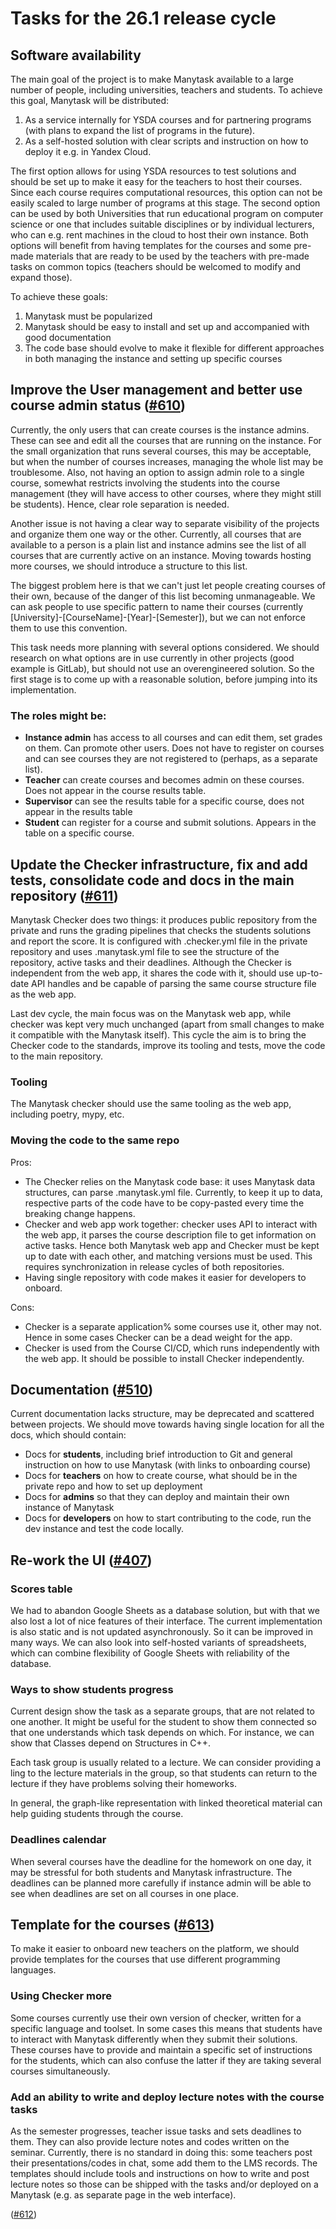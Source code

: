 # Tasks for the 26.1 release cycle

## Software availability

The main goal of the project is to make Manytask available to a large number of people, including universities, teachers and students. To achieve this goal, Manytask will be distributed:
1. As a service internally for YSDA courses and for partnering programs (with plans to expand the list of programs in the future).
2. As a self-hosted solution with clear scripts and instruction on how to deploy it e.g. in Yandex Cloud.

The first option allows for using YSDA resources to test solutions and should be set up to make it easy for the teachers to host their courses. Since each course requires computational resources, this option can not be easily scaled to large number of programs at this stage. The second option can be used by both Universities that run educational program on computer science or one that includes suitable disciplines or by individual lecturers, who can e.g. rent machines in the cloud to host their own instance. Both options will benefit from having templates for the courses and some pre-made materials that are ready to be used by the teachers with pre-made tasks on common topics (teachers should be welcomed to modify and expand those).

To achieve these goals:
1. Manytask must be popularized
2. Manytask should be easy to install and set up and accompanied with good documentation 
3. The code base should evolve to make it flexible for different approaches in both managing the instance and setting up specific courses

## Improve the User management and better use course admin status ([#610](https://github.com/manytask/manytask/issues/610))

Currently, the only users that can create courses is the instance admins. These can see and edit all the courses that are running on the instance. For the small organization that runs several courses, this may be acceptable, but when the number of courses increases, managing the whole list may be troublesome. Also, not having an option to assign admin role to a single course, somewhat restricts involving the students into the course management (they will have access to other courses, where they might still be students). Hence, clear role separation is needed.

Another issue is not having a clear way to separate visibility of the projects and organize them one way or the other. Currently, all courses that are available to a person is a plain list and instance admins see the list of all courses that are currently active on an instance. Moving towards hosting more courses, we should introduce a structure to this list.

The biggest problem here is that we can't just let people creating courses of their own, because of the danger of this list becoming unmanageable. We can ask people to use specific pattern to name their courses (currently [University]-[CourseName]-[Year]-[Semester]), but we can not enforce them to use this convention.

This task needs more planning with several options considered. We should research on what options are in use currently in other projects (good example is GitLab), but should not use an overengineered solution. So the first stage is to come up with a reasonable solution, before jumping into its implementation.

### The roles might be:

- **Instance admin** has access to all courses and can edit them, set grades on them. Can promote other users. Does not have to register on courses and can see courses they are not registered to (perhaps, as a separate list).
- **Teacher** can create courses and becomes admin on these courses. Does not appear in the course results table.
- **Supervisor** can see the results table for a specific course, does not appear in the results table
- **Student**  can register for a course and submit solutions. Appears in the table on a specific course.


## Update the Checker infrastructure, fix and add tests, consolidate code and docs in the main repository ([#611](https://github.com/manytask/manytask/issues/611))

Manytask Checker does two things: it produces public repository from the private and runs the grading pipelines that checks the students solutions and report the score. It is configured with .checker.yml file in the private repository and uses .manytask.yml file to see the structure of the repository, active tasks and their deadlines. Although the Checker is independent from the web app, it shares the code with it, should use up-to-date API handles and be capable of parsing the same course structure file as the web app.

Last dev cycle, the main focus was on the Manytask web app, while checker was kept very much unchanged (apart from small changes to make it compatible with the Manytask itself). This cycle the aim is to bring the Checker code to the standards, improve its tooling and tests, move the code to the main repository.

### Tooling

The Manytask checker should use the same tooling as the web app, including poetry, mypy, etc.

### Moving the code to the same repo

Pros:
- The Checker relies on the Manytask code base: it uses Manytask data structures, can parse .manytask.yml file. Currently, to keep it up to data, respective parts of the code have to be copy-pasted every time the breaking change happens.
- Checker and web app work together: checker uses API to interact with the web app, it parses the course description file to get information on active tasks. Hence both Manytask web app and Checker must be kept up to date with each other, and matching versions must be used. This requires synchronization in release cycles of both repositories.
- Having single repository with code makes it easier for developers to onboard.

Cons:
- Checker is a separate application% some courses use it, other may not. Hence in some cases Checker can be a dead weight for the app.
- Checker is used from the Course CI/CD, which runs independently with the web app. It should be possible to install Checker independently.

## Documentation ([#510](https://github.com/manytask/manytask/issues/510))

Current documentation lacks structure, may be deprecated and scattered between projects. We should move towards having single location for all the docs, which should contain:

- Docs for **students**, including brief introduction to Git and general instruction on how to use Manytask (with links to onboarding course)
- Docs for **teachers** on how to create course, what should be in the private repo and how to set up deployment
- Docs for **admins** so that they can deploy and maintain their own instance of Manytask
- Docs for **developers** on how to start contributing to the code, run the dev instance and test the code locally.

## Re-work the UI ([#407](https://github.com/manytask/manytask/issues/407))

### Scores table

We had to abandon Google Sheets as a database solution, but with that we also lost a lot of nice features of their interface. The current implementation is also static and is not updated asynchronously. So it can be improved in many ways. We can also look into self-hosted variants of spreadsheets, which can combine flexibility of Google Sheets with reliability of the database.

### Ways to show students progress

Current design show the task as a separate groups, that are not related to one another. It might be useful for the student to show them connected so that one understands which task depends on which. For instance, we can show that Classes depend on Structures in C++.

Each task group is usually related to a lecture. We can consider providing a ling to the lecture materials in the group, so that students can return to the lecture if they have problems solving their homeworks.

In general, the graph-like representation with linked theoretical material can help guiding students through the course.

### Deadlines calendar

When several courses have the deadline for the homework on one day, it may be stressful for both students and Manytask infrastructure. The deadlines can be planned more carefully if instance admin will be able to see when deadlines are set on all courses in one place.

## Template for the courses ([#613](https://github.com/manytask/manytask/issues/613))

To make it easier to onboard new teachers on the platform, we should provide templates for the courses that use different programming languages.

### Using Checker more

Some courses currently use their own version of checker, written for a specific language and toolset. In some cases this means that students have to interact with Manytask differently when they submit their solutions. These courses have to provide and maintain a specific set of instructions for the students, which can also confuse the latter if they are taking several courses simultaneously.

### Add an ability to write and deploy lecture notes with the course tasks

As the semester progresses, teacher issue tasks and sets deadlines to them. They can also provide lecture notes and codes written on the seminar. Currently, there is no standard in doing this: some teachers post their presentations/codes in chat, some add them to the LMS records. The templates should include tools and instructions on how to write and post lecture notes so those can be shipped with the tasks and/or deployed on a Manytask (e.g. as separate page in the web interface).


([#612](https://github.com/manytask/manytask/issues/612))